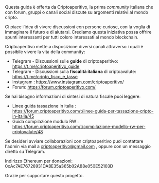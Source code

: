 Questa guida è offerta da Criptoaperitivo, la prima *community* italiana che con forum, gruppi o canali social discute su argomenti relativi al mondo cripto.

Ci piace l’idea di vivere discussioni con persone curiose, con la voglia di immaginare il futuro e di aiutarsi. Crediamo questa iniziativa possa offrire spunti interessanti per tutti coloro interessati al mondo blockchain.

Criptoaperitivo mette a disposizione diversi canali attraverso i quali è possibile vivere la vita della community:

- Telegram - Discussioni sulle **guide** di criptoaperitivo: https://t.me/criptoaperitivo_guide
- Telegram - Discussioni sulla **fiscalità italiana** di criptoavalute: https://t.me/cripto_fisco_e_tasse
- Instagram : https://www.instagram.com/criptoaperitivo/
- Forum: https://forum.criptoaperitivo.com/

Se hai bisogno informazioni di sintesi di natura fiscale puoi leggere:
- Linee guida tassazione in italia : https://forum.criptoaperitivo.com/t/linee-guida-per-tassazione-cripto-in-italia/45
- Guida compilazione modulo RW : https://forum.criptoaperitivo.com/t/compilazione-modello-rw-per-criptovalute/48

Se desideri avviare collaborazioni con criptoaperitivo puoi contattare l'admin via mail a criptoaperitivo@gmail.com , oppure con un messaggio diretto su Telegram.

Indirizzo Ethereum per donazioni: 0xAc7AE76728931DA8E35a365b02A88e050E52103D

Grazie per supportare questo progetto.

